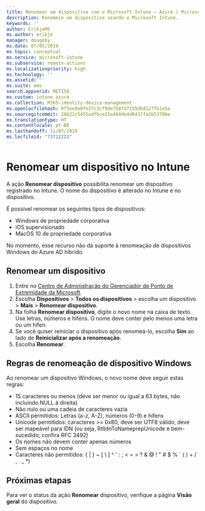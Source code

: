 ```yaml
---
title: Renomear um dispositivo com o Microsoft Intune – Azure | Microsoft Docs
description: Renomeie um dispositivo usando o Microsoft Intune.
keywords: ''
author: ErikjeMS
ms.author: erikje
manager: dougeby
ms.date: 07/05/2019
ms.topic: conceptual
ms.service: microsoft-intune
ms.subservice: remote-actions
ms.localizationpriority: high
ms.technology: ''
ms.assetid: ''
ms.suite: ems
search.appverid: MET150
ms.custom: intune-azure
ms.collection: M365-identity-device-management
ms.openlocfilehash: 0f5ee9a0fe27c3cf9de758fd7155dbd127fb1e5e
ms.sourcegitcommit: 28622c5455adfbce25a404de4d0437fa2b5370be
ms.translationtype: HT
ms.contentlocale: pt-BR
ms.lasthandoff: 11/07/2019
ms.locfileid: "73712223"
---
```

# <a name="rename-a-device-in-intune"></a>Renomear um dispositivo no Intune

A ação **Renomear dispositivo** possibilita renomear um dispositivo registrado no Intune. O nome do dispositivo é alterado no Intune e no dispositivo.

É possível renomear os seguintes tipos de dispositivos:
- Windows de propriedade corporativa 
- iOS supervisionado
- MacOS 10 de propriedade corporativa

No momento, esse recurso não dá suporte à renomeação de dispositivos Windows do Azure AD híbrido.

## <a name="rename-a-device"></a>Renomear um dispositivo

1. Entre no [Centro de Administração do Gerenciador de Ponto de Extremidade da Microsoft](https://go.microsoft.com/fwlink/?linkid=2109431).
3. Escolha **Dispositivos** > **Todos os dispositivos** > escolha um dispositivo > **Mais** > **Renomear dispositivo**.
4. Na folha **Renomear dispositivo**, digite o novo nome na caixa de texto. Use letras, números e hifens. O nome deve conter pelo menos uma letra ou um hífen.
5. Se você quiser reiniciar o dispositivo após renomeá-lo, escolha **Sim** ao lado de **Reinicializar após a renomeação**.
6. Escolha **Renomear**.

## <a name="windows-device-rename-rules"></a>Regras de renomeação de dispositivo Windows
Ao renomear um dispositivo Windows, o novo nome deve seguir estas regras:
- 15 caracteres ou menos (deve ser menor ou igual a 63 bytes, não incluindo NULL à direita)
- Não nulo ou uma cadeia de caracteres vazia
- ASCII permitidos: Letras (a-z, A-Z), números (0-9) e hifens
- Unicode permitidos: caracteres >= 0x80, deve ser UTF8 válido, deve ser mapeável para IDN (ou seja, RtlIdnToNameprepUnicode é bem-sucedido; confira RFC 3492)
- Os nomes não devem conter apenas números
- Sem espaços no nome
- Caracteres não permitidos: { | } ~ [ \ ] ^ ' : ; < = > ? & @ ! " # $ % ` ( ) + / , . _ *)


## <a name="next-steps"></a>Próximas etapas

Para ver o status da ação **Renomear** dispositivo, verifique a página **Visão geral** do dispositivo.
